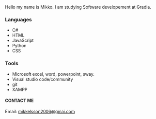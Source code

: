 Hello my name is Mikko.
I am studying Software developement at Gradia.

### Languages
- C#
- HTML
- JavaScript
- Python
- CSS

### Tools
- Microsoft excel, word, powerpoint, sway.
- Visual studio code/community
- git
- XAMPP

#### CONTACT ME
Email: mikkelsson2006@gmai.com
